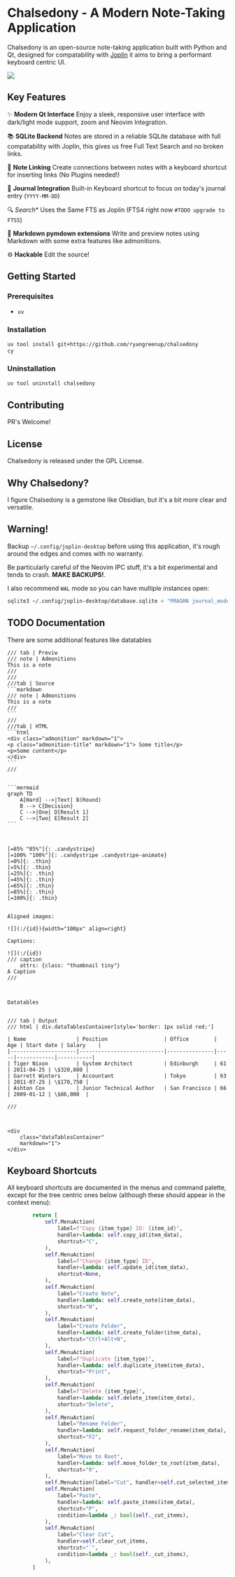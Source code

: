 # Chalsedony - A Modern Note-Taking Application

Chalsedony is an open-source note-taking application built with Python and Qt, designed for compatability with [Joplin](https://github.com/laurent22/joplin) it aims to bring a performant keyboard centric UI.

![](./assets/screenshot.png)

## Key Features

✨ **Modern Qt Interface**
Enjoy a sleek, responsive user interface with dark/light mode support, zoom and Neovim Integration.

📚 **SQLite Backend**
Notes are stored in a reliable SQLite database with full compatability with Joplin, this gives us free Full Text Search and no broken links.

🔗 **Note Linking**
Create connections between notes with a keyboard shortcut for inserting links (No Plugins needed!)

📅 **Journal Integration**
Built-in Keyboard shortcut to focus on today's journal entry (`YYYY-MM-DD`)

🔍 *Search**
Uses the Same FTS as Joplin (FTS4 right now `#TODO upgrade to FTS5`)

📝 **Markdown pymdown extensions**
Write and preview notes using Markdown with some extra features like admonitions.

⚙️ **Hackable**
Edit the source!

## Getting Started

### Prerequisites

* `uv`

### Installation

```bash
uv tool install git+https://github.com/ryangreenup/chalsedony
cy
```

### Uninstallation

```bash
uv tool uninstall chalsedony
```

## Contributing

PR's Welcome!

## License

Chalsedony is released under the GPL License.

## Why Chalsedony?

I figure Chalsedony is a gemstone like Obsidian, but it's a bit more clear and versatile.

## Warning!

Backup `~/.config/joplin-desktop` before using this application, it's rough around the edges and comes with no warranty.

Be particularly careful of the Neovim IPC stuff, it's a bit experimental and tends to crash. **MAKE BACKUPS!**.

I also recommend `WAL` mode so you can have multiple instances open:

```sh
sqlite3 ~/.config/joplin-desktop/database.sqlite < "PRAGMA journal_mode = 'WAL'"
```

## TODO Documentation

There are some additional features like datatables



    /// tab | Previw
    /// note | Admonitions
    This is a note
    ///
    ///
    ///tab | Source
    ```markdown
    /// note | Admonitions
    This is a note
    ///
    ```
    ///
    ///tab | HTML
    ```html
    <div class="admonition" markdown="1">
    <p class="admonition-title" markdown="1"> Some title</p>
    <p>Some content</p>
    </div>
    ```
    ///


    ```mermaid
    graph TD
        A[Hard] -->|Text| B(Round)
        B --> C{Decision}
        C -->|One| D[Result 1]
        C -->|Two| E[Result 2]
    ```



    [=85% "85%"]{: .candystripe}
    [=100% "100%"]{: .candystripe .candystripe-animate}
    [=0%]{: .thin}
    [=5%]{: .thin}
    [=25%]{: .thin}
    [=45%]{: .thin}
    [=65%]{: .thin}
    [=85%]{: .thin}
    [=100%]{: .thin}


    Aligned images:

    ![](:/{id}){width="100px" align=right}

    Captions:

    ![](:/{id})
    /// caption
        attrs: {class: "thumbnail tiny"}
    A Caption
    ///



    Datatables


    /// tab | Output
    /// html | div.dataTablesContainer[style='border: 1px solid red;']

    | Name                | Position                  | Office        | Age | Start date | Salary    |
    |---------------------|---------------------------|---------------|-----|------------|-----------|
    | Tiger Nixon         | System Architect          | Edinburgh     | 61  | 2011-04-25 | \$320,800 |
    | Garrett Winters     | Accountant                | Tokyo         | 63  | 2011-07-25 | \$170,750 |
    | Ashton Cox          | Junior Technical Author   | San Francisco | 66  | 2009-01-12 | \$86,000  |

    ///



    <div
        class="dataTablesContainer"
        markdown="1">
    </div>


## Keyboard Shortcuts

All keyboard shortcuts are documented in the menus and command palette, except for the tree centric ones below (although these should appear in the context menu):

```python
        return [
            self.MenuAction(
                label=f"Copy {item_type} ID: {item_id}",
                handler=lambda: self.copy_id(item_data),
                shortcut="C",
            ),
            self.MenuAction(
                label=f"Change {item_type} ID",
                handler=lambda: self.update_id(item_data),
                shortcut=None,
            ),
            self.MenuAction(
                label="Create Note",
                handler=lambda: self.create_note(item_data),
                shortcut="N",
            ),
            self.MenuAction(
                label="Create Folder",
                handler=lambda: self.create_folder(item_data),
                shortcut="Ctrl+Alt+N",
            ),
            self.MenuAction(
                label=f"Duplicate {item_type}",
                handler=lambda: self.duplicate_item(item_data),
                shortcut="Print",
            ),
            self.MenuAction(
                label=f"Delete {item_type}",
                handler=lambda: self.delete_item(item_data),
                shortcut="Delete",
            ),
            self.MenuAction(
                label="Rename Folder",
                handler=lambda: self.request_folder_rename(item_data),
                shortcut="F2",
            ),
            self.MenuAction(
                label="Move to Root",
                handler=lambda: self.move_folder_to_root(item_data),
                shortcut="0",
            ),
            self.MenuAction(label="Cut", handler=self.cut_selected_items, shortcut="X"),
            self.MenuAction(
                label="Paste",
                handler=lambda: self.paste_items(item_data),
                shortcut="P",
                condition=lambda _: bool(self._cut_items),
            ),
            self.MenuAction(
                label="Clear Cut",
                handler=self.clear_cut_items,
                shortcut="`",
                condition=lambda _: bool(self._cut_items),
            ),
        ]

```

